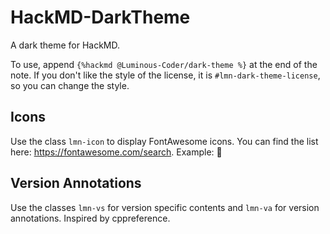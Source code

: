 # HackMD-DarkTheme
A dark theme for HackMD.

To use, append `{%hackmd @Luminous-Coder/dark-theme %}` at the end of the note.
If you don't like the style of the license, it is `#lmn-dark-theme-license`, so you can change the style.

## Icons
Use the class `lmn-icon` to display FontAwesome icons. You can find the list here: https://fontawesome.com/search.
Example: <span class="lmn-icon">&#xF05A;</span>

## Version Annotations
Use the classes `lmn-vs` for version specific contents and `lmn-va` for version annotations.
Inspired by cppreference.
